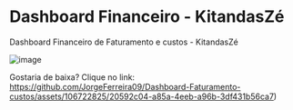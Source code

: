 # Dashboard Financeiro - KitandasZé

Dashboard Financeiro de Faturamento e custos - KitandasZé

![image](https://github.com/JorgeFerreira09/Dashboard-Financeiro/assets/106722825/4ddf2601-e2c3-4b46-ace8-2d117e293d73)


Gostaria de baixa? 
Clique no link: https://github.com/JorgeFerreira09/Dashboard-Faturamento-custos/assets/106722825/20592c04-a85a-4eeb-a96b-3df431b56ca7)
